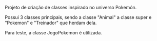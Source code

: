 Projeto de criação de classes inspirado no universo Pokemón.

Possui 3 classes principais, sendo a classe "Animal" a classe super e "Pokemon" e "Treinador" que herdam dela.

Para teste, a classe JogoPokemon é utilizada.